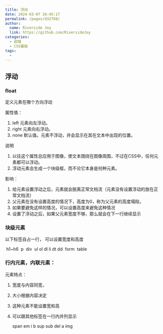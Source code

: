 ```yaml
---
title: 浮动
date: 2024-03-07 16:45:17
permalink: /pages/d32f68/
author:
  name: Riverside Joy
  link: https://github.com/RiversideJoy
categories:
  - 前端
  - CSS基础
tags:
  - 
---
```

## 浮动

### float

定义元素在哪个方向浮动

 属性值：

1. left	元素向左浮动。
2. right	元素向右浮动。
3. none	默认值。元素不浮动，并会显示在其在文本中出现的位置。

 说明

1. 以往这个属性总应用于图像，使文本围绕在图像周围，不过在CSS中，任何元素都可以浮动。
2. 浮动元素会生成一个块级框，而不论它本身是何种元素。

 影响：

1. 给元素设置浮动之后，元素就会脱离正常文档流（元素没有设置浮动的放在正常文档流）
2. 父元素在没有设置高度的情况下，高度为0，称为父元素的高度塌陷，
3. 如果要避免这样的情况，可以设置高度来避免这种情况
4. 设置了浮动之后，如果父元素宽度不够，那么就会在下一行继续显示

### 块级元素

以下标签自占一行， 可以设置宽度和高度

​    h1~h6
​    p
​    div
​    ul ol dl li dt dd
​    form 
​    table

### 行内元素，内联元素：

元素特点：

1. 宽度与内容同宽，

2. 大小根据内容决定

3. 这种元素不能设置宽和高

4. 可以跟其他标签在一行内并列显示

   span  em i b sup sub del a img























